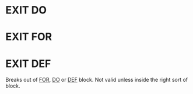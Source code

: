 # EXIT DO
# EXIT FOR
# EXIT DEF

Breaks out of [FOR](man_cs-for.md), [DO](man_cs-do.md) or [DEF](man_cs-def.md) block. Not valid unless inside the right sort of block.
